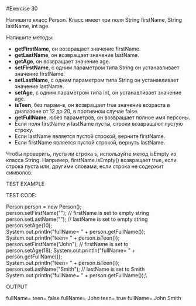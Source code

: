 #Exercise 30

Напишите класс Person. Класс имеет три поля String firstName, String lastName, int age.

Напишите методы:
- **getFirstName**, он возвращает значение firstName. 
- **getLastName**, он возвращает значение lastName. 
- **getAge**, он возвращает значение age.
- **setFirstName**, с одним параметром типа String он устанавливает значение firstName.
- **setLastName**, с одним параметром типа String он устанавливает значение lastName. 
- **setAge**, с одним параметром типа int, он устанавливает значение age. 
- **isTeen**, без парам-в, он возвращает true значение возраста в диапазоне от 12 до 20, в противном случае false. 
- **getFullName**, юбез параметров, он возвращает полное имя персоны. 
- Если поля firstName и lastName пусты, строки возвращают пустую строку.
- Если lastName является пустой строкой, верните firstName.
- Если firstName является пустой строкой, вернуть lastName.

Чтобы проверить, пуста ли строка s, используйте метод isEmpty из класса String. Например, firstName.isEmpty() возвращает true, если строка пуста или, другими словами, если строка не содержит символов.

TEST EXAMPLE

TEST CODE:

Person person = new Person();\
person.setFirstName("");   // firstName is set to empty string\
person.setLastName("");    // lastName is set to empty string\
person.setAge(10);\
System.out.println("fullName= " + person.getFullName());\
System.out.println("teen= " + person.isTeen());\
person.setFirstName("John");    // firstName is set to \
person.setAge(18);
System.out.println("fullName= " + person.getFullName());\
System.out.println("teen= " + person.isTeen());\
person.setLastName("Smith");    // lastName is set to Smith\
System.out.println("fullName= " + person.getFullName());\

OUTPUT

fullName=
teen= false
fullName= John
teen= true
fullName= John Smith
